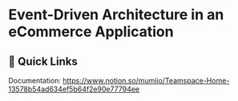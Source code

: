 # Event-Driven Architecture in an eCommerce Application
## :link: Quick Links
Documentation: https://www.notion.so/mumiio/Teamspace-Home-13578b54ad634ef5b64f2e90e77794ee

